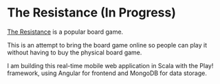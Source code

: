 # The Resistance (In Progress)

[The Resistance](https://en.wikipedia.org/wiki/The_Resistance_(game)) is a popular board game. 

This is an attempt to bring the board game online so people can play it without having to buy the physical board game. 

I am building this real-time mobile web application in Scala with the Play! framework, using Angular for frontend and MongoDB for data storage. 

